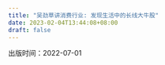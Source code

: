 ```yaml
---
title: "吴劲草讲消费行业: 发现生活中的长线大牛股"
date: 2023-02-04T13:44:08+08:00
draft: false
---
```


出版时间：2022-07-01
